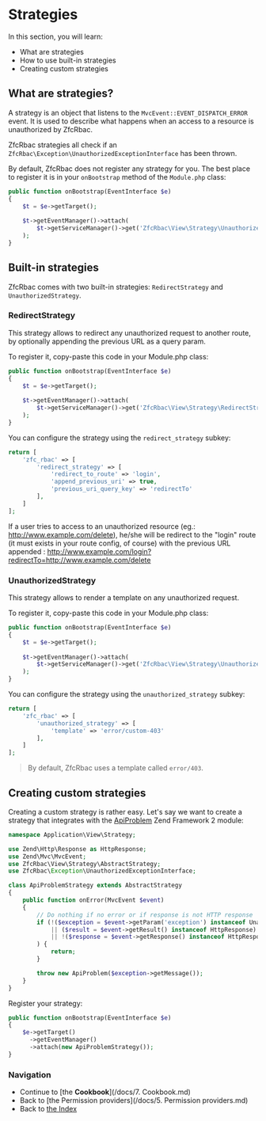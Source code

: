 # Strategies

In this section, you will learn:

* What are strategies
* How to use built-in strategies
* Creating custom strategies

## What are strategies?

A strategy is an object that listens to the `MvcEvent::EVENT_DISPATCH_ERROR` event. It is used to describe what
happens when an access to a resource is unauthorized by ZfcRbac.

ZfcRbac strategies all check if an `ZfcRbac\Exception\UnauthorizedExceptionInterface` has been thrown.

By default, ZfcRbac does not register any strategy for you. The best place to register it is in your `onBootstrap`
method of the `Module.php` class:

```php
public function onBootstrap(EventInterface $e)
{
    $t = $e->getTarget();
    
    $t->getEventManager()->attach(
        $t->getServiceManager()->get('ZfcRbac\View\Strategy\UnauthorizedStrategy')
    );
}
```

## Built-in strategies

ZfcRbac comes with two built-in strategies: `RedirectStrategy` and `UnauthorizedStrategy`.

### RedirectStrategy

This strategy allows to redirect any unauthorized request to another route, by optionally appending the previous
URL as a query param.

To register it, copy-paste this code in your Module.php class:

```php
public function onBootstrap(EventInterface $e)
{
    $t = $e->getTarget();
    
    $t->getEventManager()->attach(
        $t->getServiceManager()->get('ZfcRbac\View\Strategy\RedirectStrategy')
    );
}
```

You can configure the strategy using the `redirect_strategy` subkey:

```php
return [
    'zfc_rbac' => [
        'redirect_strategy' => [
            'redirect_to_route' => 'login',
            'append_previous_uri' => true,
            'previous_uri_query_key' => 'redirectTo'
        ],
    ]
];
```

If a user tries to access to an unauthorized resource (eg.: http://www.example.com/delete), he/she will be
redirect to the "login" route (it must exists in your route config, of course) with the previous URL
appended : http://www.example.com/login?redirectTo=http://www.example.com/delete

### UnauthorizedStrategy

This strategy allows to render a template on any unauthorized request.

To register it, copy-paste this code in your Module.php class:

```php
public function onBootstrap(EventInterface $e)
{
    $t = $e->getTarget();
    
    $t->getEventManager()->attach(
        $t->getServiceManager()->get('ZfcRbac\View\Strategy\UnauthorizedStrategy')
    );
}
```

You can configure the strategy using the `unauthorized_strategy` subkey:

```php
return [
    'zfc_rbac' => [
        'unauthorized_strategy' => [
            'template' => 'error/custom-403'
        ],
    ]
];
```

> By default, ZfcRbac uses a template called `error/403`.

## Creating custom strategies

Creating a custom strategy is rather easy. Let's say we want to create a strategy that integrates with
the [ApiProblem](https://github.com/zfcampus/zf-api-problem) Zend Framework 2 module:

```php
namespace Application\View\Strategy;

use Zend\Http\Response as HttpResponse;
use Zend\Mvc\MvcEvent;
use ZfcRbac\View\Strategy\AbstractStrategy;
use ZfcRbac\Exception\UnauthorizedExceptionInterface;

class ApiProblemStrategy extends AbstractStrategy
{
    public function onError(MvcEvent $event)
    {
        // Do nothing if no error or if response is not HTTP response
        if (!($exception = $event->getParam('exception') instanceof UnauthorizedExceptionInterface)
            || ($result = $event->getResult() instanceof HttpResponse)
            || !($response = $event->getResponse() instanceof HttpResponse)
        ) {
            return;
        }

        throw new ApiProblem($exception->getMessage());
    }
}
```

Register your strategy:

```php
public function onBootstrap(EventInterface $e)
{
    $e->getTarget()
      ->getEventManager()
      ->attach(new ApiProblemStrategy());
}
```

### Navigation

* Continue to [the **Cookbook**](/docs/7. Cookbook.md)
* Back to [the Permission providers](/docs/5. Permission providers.md)
* Back to [the Index](/docs/Readme.md)